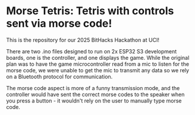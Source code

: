 # Morse Tetris: Tetris with controls sent via morse code!

This is the repository for our 2025 BitHacks Hackathon at UCI!


There are two .ino files designed to run on 2x ESP32 S3 development boards, one is the controller, and one displays the game.
While the original plan was to have the game microcontroller read from a mic to listen for the morse code, we were unable to get the mic to transmit any data so we rely on a Bluetooth protocol for communication.

The morse code aspect is more of a funny transmission mode, and the controller would have sent the correct morse codes to the speaker when you press a button - it wouldn't rely on the user to manually type morse code.
